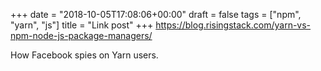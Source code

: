 +++
date = "2018-10-05T17:08:06+00:00"
draft = false
tags = ["npm", "yarn", "js"]
title = "Link post"
+++
https://blog.risingstack.com/yarn-vs-npm-node-js-package-managers/

How Facebook spies on Yarn users.
